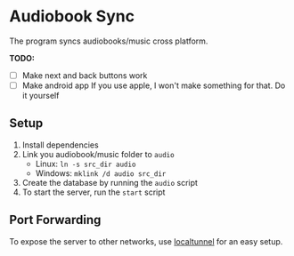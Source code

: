 # Audiobook Sync

The program syncs audiobooks/music cross platform.

**TODO:**

- [ ] Make next and back buttons work
- [ ] Make android app If you use apple, I won't make something for that. Do it yourself

## Setup

1. Install dependencies
2. Link you audiobook/music folder to `audio`
    - Linux: `ln -s src_dir audio`
    - Windows: `mklink /d audio src_dir`
3. Create the database by running the `audio` script
4. To start the server, run the `start` script

## Port Forwarding

To expose the server to other networks, use [localtunnel](https://www.npmjs.com/package/localtunnel) for an easy setup.
